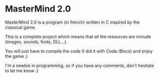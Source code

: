 # MasterMind 2.0

MasterMind 2.0 is a program (in french) written in C inspired by the classical game.

This is a complete project which means that all the resources are include (images, sounds, fonts, DLL...).

You will just have to compile the code (I did it with Code::Blocs) and enjoy the game ;)

I'm a newbie in programming, so if you have any comments, don't hesitate to let me know :)

